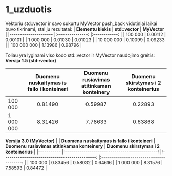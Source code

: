 # 1_uzduotis

Vektoriu std::vector ir savo sukurtu MyVector push_back vidutiniai laikai buvo tikrinami, stai ju rezultatai:
| **Elementu kiekis** 	| **std::vector** 	| **MyVector** 	|
|---------------------	|:---------------:	|:------------:	|
| 100 000             	|         0.00112 	|      0.00101 	|
| 1 000 000           	|         0.01030 	|      0.01023 	|
| 10 000 000          	|         0.10099 	|      0.09233 	|
| 100 000 000         	|         1.13986 	|      0.98796 	|

Toliau yra lyginami viso kodo std::vector ir MyVector naudojimo greitis:
**Versija 1.5 (std::vector)**

|           	| **Duomenu nuskaitymas is failo i konteineri** 	| **Duomenu rusiavimas atitinkaman konteinery** 	| **Duomenu skirstymas i 2 konteinerius** 	|
|-----------	|:---------------------------------------------:	|:---------------------------------------------:	|:---------------------------------------:	|
| 100 000   	|                                       0.81490 	|                                       0.59987 	|                                 0.22893 	|
| 1 000 000 	|                                       8.31426 	|                                       7.78633 	|                                 0.63868 	|

**Versija 3.0 (MyVector)**
|           	| **Duomenu nuskaitymas is failo i konteineri** 	| **Duomenu rusiavimas atitinkaman konteinery** 	| **Duomenu skirstymas i 2 konteinerius** 	|
|-----------	|:---------------------------------------------:	|:---------------------------------------------:	|:---------------------------------------:	|
| 100 000   	|                                       0.83456 	|                                       0.58032 	|                                 0.64616 	|
| 1 000 000 	|                                       8.31576 	|                                       7.58593 	|                                 0.84472 	|
